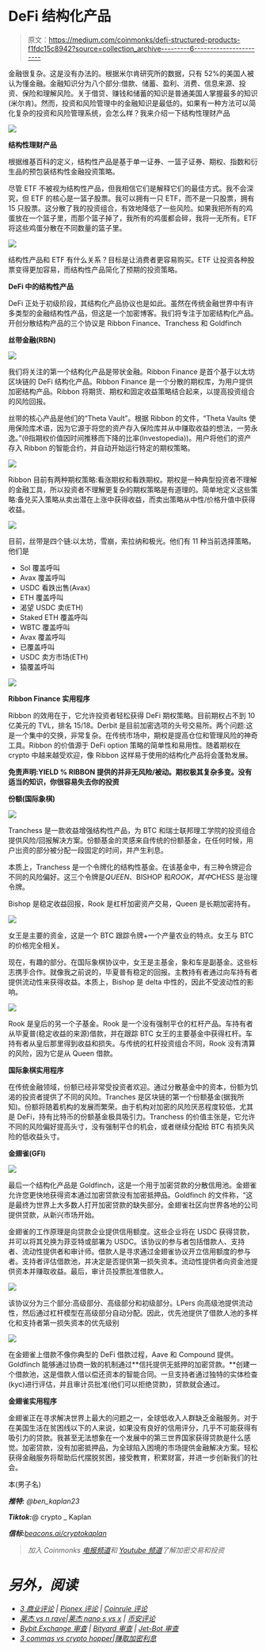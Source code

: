 # DeFi 结构化产品

> 原文：<https://medium.com/coinmonks/defi-structured-products-f1fdc15c8942?source=collection_archive---------6----------------------->

金融很复杂。这是没有办法的。根据米尔肯研究所的数据，只有 52%的美国人被认为懂金融。金融知识分为八个部分:借款、储蓄、盈利、消费、信息来源、投资、保险和理解风险。关于借贷、赚钱和储蓄的知识是普通美国人掌握最多的知识(米尔肯)。然而，投资和风险管理中的金融知识是最低的。如果有一种方法可以简化复杂的投资和风险管理系统，会怎么样？我来介绍一下结构性理财产品

![](img/0c4a116979223322a7e729f6d881a9ed.png)

**结构性理财产品**

根据维基百科的定义，结构性产品是基于单一证券、一篮子证券、期权、指数和衍生品的预包装结构性金融投资策略。

尽管 ETF 不被视为结构性产品，但我相信它们是解释它们的最佳方式。我不会深究，但 ETF 的核心是一篮子股票。我可以拥有一只 ETF，而不是一只股票，拥有 15 只股票。这分散了我的投资组合，有效地降低了一些风险。如果我把所有的鸡蛋放在一个篮子里，而那个篮子掉了，我所有的鸡蛋都会碎，我将一无所有。ETF 将这些鸡蛋分散在不同数量的篮子里。

![](img/cb948cb45ec3761e4bb08a10cdf4bd54.png)

结构性产品和 ETF 有什么关系？目标是让消费者更容易购买。ETF 让投资各种股票变得更加容易，而结构性产品简化了预期的投资策略。

**DeFi 中的结构性产品**

DeFi 正处于初级阶段，其结构化产品协议也是如此。虽然在传统金融世界中有许多类型的金融结构性产品，但这是一个加密博客。我们将专注于加密结构化产品。开创分散结构产品的三个协议是 Ribbon Finance、Tranchess 和 Goldfinch

**丝带金融(RBN)**

![](img/06f5e8a68ee3e77d311bf0f1d15a75b0.png)

我们将关注的第一个结构化产品是带状金融。Ribbon Finance 是首个基于以太坊区块链的 DeFi 结构化产品。Ribbon Finance 是一个分散的期权库，为用户提供加密结构产品。Ribbon 将期货、期权和固定收益策略结合起来，以提高投资组合的风险回报。

丝带的核心产品是他们的“Theta Vault”。根据 Ribbon 的文件，“Theta Vaults 使用保险库术语，因为它源于将您的资产存入保险库并从中赚取收益的想法，一劳永逸。”(θ指期权价值因时间推移而下降的比率(Investopedia))。用户将他们的资产存入 Ribbon 的智能合约，并自动开始运行特定的期权策略。

![](img/5da99f6e9c8c183d13eb931380efd7a7.png)

Ribbon 目前有两种期权策略:看涨期权和看跌期权。期权是一种典型投资者不理解的金融工具，所以投资者不理解更复杂的期权策略是有道理的。简单地定义这些策略:备兑买入策略从卖出潜在上涨中获得收益，而卖出策略从中性/价格升值中获得收益。

![](img/4a5089f7190d901cb6deb8fcc6077413.png)

目前，丝带是四个链:以太坊，雪崩，索拉纳和极光。他们有 11 种当前选择策略。他们是

*   Sol 覆盖呼叫
*   Avax 覆盖呼叫
*   USDC 看跌出售(Avax)
*   ETH 覆盖呼叫
*   渴望 USDC 卖(ETH)
*   Staked ETH 覆盖呼叫
*   WBTC 覆盖呼叫
*   Avax 覆盖呼叫
*   已覆盖呼叫
*   USDC 卖方市场(ETH)
*   猿覆盖呼叫

![](img/3a0d22ab2397befd8d2848ff3c869a4f.png)

**Ribbon Finance 实用程序**

Ribbon 的效用在于，它允许投资者轻松获得 DeFi 期权策略。目前期权占不到 10 亿美元的 TVL，排名 15/18。Derbit 是目前加密选项的头号交易所。两个问题:这是一个集中的交换，非常复杂。在传统市场中，期权是提高仓位和管理风险的神奇工具。Ribbon 的价值源于 DeFi option 策略的简单性和易用性。随着期权在 crypto 中越来越受欢迎，像 Ribbon 这样易于使用的结构化产品将会蓬勃发展。

**免责声明:YIELD % RIBBON 提供的并非无风险/被动。期权极其复杂多变。没有适当的知识，你很容易失去你的投资**

**份额(国际象棋)**

![](img/d01b505cbf0609a500ba65a64afbfe28.png)

Tranchess 是一款收益增强结构性产品，为 BTC 和瑞士联邦理工学院的投资组合提供风险/回报解决方案。份额基金的灵感来自传统的份额基金，在任何时候，用户出资的部分被分配一段固定的时间，并产生利息。

本质上，Tranchess 是一个令牌化的结构性基金。在该基金中，有三种令牌迎合不同的风险偏好。这三个令牌是$QUEEN、$BISHOP 和$ROOK，其中$CHESS 是治理令牌。

Bishop 是稳定收益回报，Rook 是杠杆加密资产交易，Queen 是长期加密持有。

![](img/b3927950344f8e0a11e2b1f5a19e54f1.png)

女王是主要的资金，这是一个 BTC 跟踪令牌+一个产量农业的特点。女王与 BTC 的价格完全相关。

现在，有趣的部分。在国际象棋协议中，女王是主基金，象和车是副基金。这些标志携手合作。就像我之前说的，毕夏普有稳定的回报。主教持有者通过向车持有者提供流动性来获得收益。本质上，Bishop 是 delta 中性的，因此不受波动性的影响。

![](img/5af2cc0d81c599bb68abe3a1a19cec53.png)

Rook 是皇后的另一个子基金。Rook 是一个没有强制平仓的杠杆产品。车持有者从毕夏普(稳定收益的来源)借款，并在跟踪 BTC 女王的主要基金中获得杠杆。车持有者从皇后那里得到收益和损失。与传统的杠杆投资组合不同，Rook 没有清算的风险，因为它是从 Queen 借款。

**国际象棋实用程序**

在传统金融领域，份额已经非常受投资者欢迎。通过分散基金中的资本，份额为饥渴的投资者提供了不同的风险。Tranches 是区块链的第一个份额基金(据我所知)。份额将随着机构的发展而繁荣。由于机构对加密的风险厌恶程度较低，尤其是 DeFi，持有比特币的份额基金极具吸引力。Tranchess 的价值主张是，它允许不同的风险偏好提高头寸，没有强制平仓的机会，或者继续分配给 BTC 有损失风险的低收益头寸。

**金翅雀(GFI)**

![](img/3d06c035fb4a7139b61c98a485821393.png)

最后一个结构化产品是 Goldfinch，这是一个用于加密贷款的分散信用池。金翅雀允许您更快地获得资本通过加密贷款没有加密抵押品。Goldfinch 的文件称，“这是最终为世界上大多数人打开加密贷款的缺失部分。金翅雀社区向世界各地的公司提供贷款，从新兴市场开始。

金翅雀的工作原理是向贷款企业提供信用额度。这些企业将在 USDC 获得贷款，并可以将其兑换为菲亚特或部署为 USDC。该协议的参与者包括借款人、支持者、流动性提供者和审计师。借款人是寻求通过金翅雀协议开立信用额度的参与者。支持者评估借款池，并决定是否提供第一损失资本。流动性提供者向资金池提供资本并赚取收益。最后，审计员投票批准借款人。

![](img/e3181ad7a1ec03a1ade6ab349ed3d190.png)

该协议分为三个部分:高级部分、高级部分和初级部分。LPers 向高级池提供流动性，然后通过杠杆模型在高级部分自动分配。因此，优先池提供了借款人池的多样化和支持者第一损失资本的优先级别

![](img/1f3e4023e65ec7889655fc8ec536929d.png)

在金翅雀上借款不像你典型的 DeFi 借款过程，Aave 和 Compound 提供。Goldfinch 能够通过协商一致的机制通过**信托提供无抵押的加密贷款。**创建一个借款池，这是借款人借以偿还资本的智能合同。一旦支持者通过独特的实体检查(kyc)进行评估，并且审计员批准(他们可以拒绝贷款)，贷款就会通过。

**金翅雀实用程序**

金翅雀正在寻求解决世界上最大的问题之一，全球低收入人群缺乏金融服务。对于在美国生活在贫困线以下的人来说，如果没有良好的信用评分，几乎不可能获得有吸引力的贷款。我甚至无法想象在一个发展中的第三世界国家获得贷款是什么感觉。加密贷款，没有加密抵押品，为全球陷入困境的市场提供金融解决方案。轻松获得金融服务将帮助后代摆脱贫困，接受教育，积累财富，并进一步创新我们的社会。

本(男子名)

***推特:*** *@ben_kaplan23*

***Tiktok:***@ crypto _ Kaplan

***信标:****[beacons.ai/cryptokaplan](https://www.tiktok.com/link/v2?aid=1988&lang=en&scene=bio_url&target=http%3A%2F%2Fbeacons.ai%2Fcryptokaplan)*

> *加入 Coinmonks [电报频道](https://t.me/coincodecap)和 [Youtube 频道](https://www.youtube.com/c/coinmonks/videos)了解加密交易和投资*

# *另外，阅读*

*   *[3 商业评论](/coinmonks/3commas-review-an-excellent-crypto-trading-bot-2020-1313a58bec92) | [Pionex 评论](https://coincodecap.com/pionex-review-exchange-with-crypto-trading-bot) | [Coinrule 评论](/coinmonks/coinrule-review-2021-a-beginner-friendly-crypto-trading-bot-daf0504848ba)*
*   *[莱杰 vs n rave](/coinmonks/ledger-vs-ngrave-zero-7e40f0c1d694)|[莱杰 nano s vs x](/coinmonks/ledger-nano-s-vs-x-battery-hardware-price-storage-59a6663fe3b0) | [币安评论](/coinmonks/binance-review-ee10d3bf3b6e)*
*   *[Bybit Exchange 审查](/coinmonks/bybit-exchange-review-dbd570019b71) | [Bityard 审查](https://coincodecap.com/bityard-reivew) | [Jet-Bot 审查](https://coincodecap.com/jet-bot-review)*
*   *[3 commas vs crypto hopper](/coinmonks/3commas-vs-pionex-vs-cryptohopper-best-crypto-bot-6a98d2baa203)|[赚取加密利息](/coinmonks/earn-crypto-interest-b10b810fdda3)*